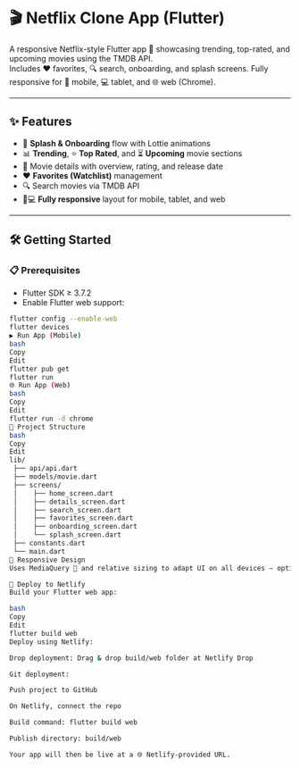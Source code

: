 # 🎬 Netflix Clone App (Flutter)

A responsive Netflix-style Flutter app 🎥 showcasing trending, top-rated, and upcoming movies using the TMDB API.  
Includes ❤️ favorites, 🔍 search, onboarding, and splash screens. Fully responsive for 📱 mobile, 💻 tablet, and 🌐 web (Chrome).

---

## ✨ Features
- 🚀 **Splash & Onboarding** flow with Lottie animations  
- 📊 **Trending**, ⭐ **Top Rated**, and ⏳ **Upcoming** movie sections  
- 🎯 Movie details with overview, rating, and release date  
- ❤️ **Favorites (Watchlist)** management  
- 🔍 Search movies via TMDB API  
- 📱💻 **Fully responsive** layout for mobile, tablet, and web  

---

## 🛠 Getting Started

### 📋 Prerequisites
- Flutter SDK ≥ 3.7.2  
- Enable Flutter web support:  
```bash
flutter config --enable-web
flutter devices
▶ Run App (Mobile)
bash
Copy
Edit
flutter pub get
flutter run
🌐 Run App (Web)
bash
Copy
Edit
flutter run -d chrome
📂 Project Structure
bash
Copy
Edit
lib/
 ├── api/api.dart
 ├── models/movie.dart
 ├── screens/
 │    ├── home_screen.dart
 │    ├── details_screen.dart
 │    ├── search_screen.dart
 │    ├── favorites_screen.dart
 │    ├── onboarding_screen.dart
 │    └── splash_screen.dart
 ├── constants.dart
 └── main.dart
📏 Responsive Design
Uses MediaQuery 📐 and relative sizing to adapt UI on all devices — optimized for Chrome/web.

🚀 Deploy to Netlify
Build your Flutter web app:

bash
Copy
Edit
flutter build web
Deploy using Netlify:

Drop deployment: Drag & drop build/web folder at Netlify Drop

Git deployment:

Push project to GitHub

On Netlify, connect the repo

Build command: flutter build web

Publish directory: build/web

Your app will then be live at a 🌐 Netlify-provided URL.
